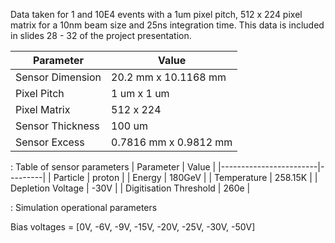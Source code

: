 Data taken for 1 and 10E4 events with a 1um pixel pitch, 512 x 224 pixel matrix for a 10nm beam size and 25ns integration time. This data is included in slides 28 - 32 of the project presentation.


| Parameter        | Value                     |
|------------------|---------------------------|
| Sensor Dimension | 20.2 mm x 10.1168 mm      |
| Pixel Pitch      | 1 um x 1 um               |
| Pixel Matrix     | 512 x 224                 |
| Sensor Thickness | 100 um                    |
| Sensor Excess    | 0.7816 mm x 0.9812 mm     |


: Table of sensor parameters
| Parameter              | Value   |
|------------------------|---------|
| Particle               | proton  |
| Energy                 | 180GeV  |
| Temperature            | 258.15K |
| Depletion Voltage      | -30V    |
| Digitisation Threshold | 260e    |

: Simulation operational parameters


Bias voltages = [0V, -6V, -9V, -15V, -20V, -25V, -30V, -50V]
